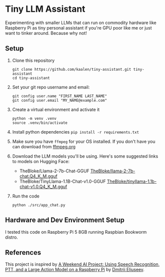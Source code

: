 # Tiny LLM Assistant

Experimenting with smaller LLMs that can run on commodity hardware like Raspberry Pi as tiny personal assistant if you're GPU poor like me or just want to tinker around. Because why not!

## Setup

1. Clone this repository 
    ```
    git clone https://github.com/kaalen/tiny-assistant.git tiny-assistant
    cd tiny-assistant
    ```
2. Set your git repo username and email:

    ```
    git config user.name "FIRST_NAME LAST_NAME"
    git config user.email "MY_NAME@example.com"
    ```
3. Create a virtual environment and activate it
    ```
    python -m venv .venv
    source .venv/bin/activate
    ```
4. Install python dependencies `pip install -r requirements.txt`
5. Make sure you have `ffmpeg` for your OS installed. If you don't have you can download from [ffmpeg.org](https://ffmpeg.org/download.html)
6. Download the LLM models you'll be using. Here's some suggested links to models on Hugging Face:
    * TheBloke/Llama-2-7b-Chat-GGUF [TheBloke/llama-2-7b-chat.Q4_K_M.gguf](https://huggingface.co/TheBloke/Llama-2-7B-Chat-GGUF/tree/main)
    * TheBloke/TinyLlama-1.1B-Chat-v1.0-GGUF [TheBloke/tinyllama-1.1b-chat-v1.0.Q4_K_M.gguf](https://huggingface.co/TheBloke/TinyLlama-1.1B-Chat-v1.0-GGUF/tree/main)
7. Run the code

    `python ./src/app_chat.py`

## Hardware and Dev Environment Setup

I tested this code on Raspberry Pi 5 8GB running Raspbian Bookworm distro. 

## References

This project is inspired by [A Weekend AI Project: Using Speech Recognition, PTT, and a Large Action Model on a Raspberry Pi](https://medium.com/p/ac8d839d078a) by [Dmitrii Eliuseev](https://dmitryelj.medium.com/).

